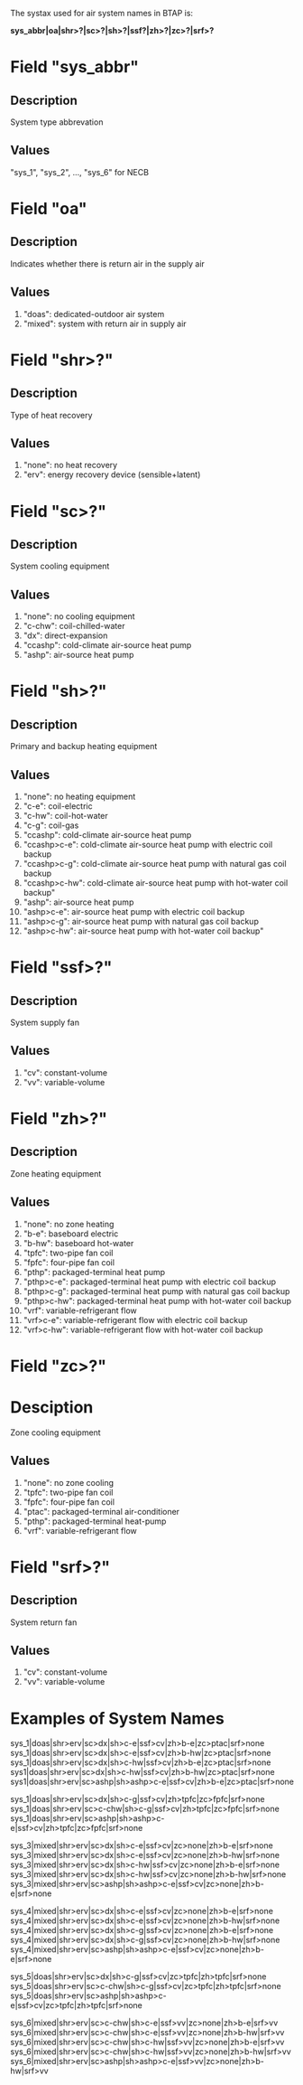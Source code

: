 The systax used for air system names in BTAP is:  

**sys_abbr|oa|shr>?|sc>?|sh>?|ssf?|zh>?|zc>?|srf>?**

# Field "sys_abbr"  

## Description  
System type abbrevation  
## Values  
"sys_1", "sys_2", ..., "sys_6" for NECB

# Field "oa"  
## Description  
Indicates whether there is return air in the supply air  
## Values  
1. "doas": dedicated-outdoor air system
2. "mixed": system with return air in supply air  

# Field "shr>?"  
## Description  
Type of heat recovery  
## Values  
1. "none": no heat recovery  
2. "erv":  energy recovery device (sensible+latent)

# Field "sc>?"  
## Description  
System cooling equipment  
## Values  
1. "none": no cooling equipment  
2. "c-chw":  coil-chilled-water  
3. "dx":     direct-expansion  
4. "ccashp": cold-climate air-source heat pump  
5. "ashp":   air-source heat pump

# Field "sh>?"
## Description  
Primary and backup heating equipment  
## Values  
1.  "none":        no heating equipment  
2.  "c-e":         coil-electric  
3.  "c-hw":        coil-hot-water  
4.  "c-g":         coil-gas  
5.  "ccashp":      cold-climate air-source heat pump
6.  "ccashp>c-e":  cold-climate air-source heat pump with electric coil backup
7.  "ccashp>c-g":  cold-climate air-source heat pump with natural gas coil backup
8.  "ccashp>c-hw": cold-climate air-source heat pump with hot-water coil backup" 
9.  "ashp":        air-source heat pump
10. "ashp>c-e":    air-source heat pump with electric coil backup
11. "ashp>c-g":    air-source heat pump with natural gas coil backup
12. "ashp>c-hw":   air-source heat pump with hot-water coil backup" 

# Field "ssf>?"  
## Description  
System supply fan  
## Values  
1. "cv": constant-volume  
2. "vv": variable-volume  

# Field "zh>?"
## Description  
Zone heating equipment
## Values  
1.  "none":      no zone heating
2.  "b-e":       baseboard electric  
3.  "b-hw":      baseboard hot-water
4.  "tpfc":      two-pipe fan coil  
5.  "fpfc":      four-pipe fan coil  
6.  "pthp":      packaged-terminal heat pump
7.  "pthp>c-e":  packaged-terminal heat pump with electric coil backup
8.  "pthp>c-g":  packaged-terminal heat pump with natural gas coil backup
9.  "pthp>c-hw": packaged-terminal heat pump with hot-water coil backup
10. "vrf":       variable-refrigerant flow 
11. "vrf>c-e":   variable-refrigerant flow with electric coil backup
12. "vrf>c-hw":   variable-refrigerant flow with hot-water coil backup

# Field "zc>?"  
# Desciption  
Zone cooling equipment  
## Values  
1. "none": no zone cooling  
2. "tpfc": two-pipe fan coil  
3. "fpfc": four-pipe fan coil  
4. "ptac": packaged-terminal air-conditioner 
5. "pthp": packaged-terminal heat-pump  
6. "vrf":  variable-refrigerant flow  

# Field "srf>?"  
## Description  
System return fan  
## Values  
1. "cv": constant-volume  
2. "vv": variable-volume  

# Examples of System Names  

sys_1|doas|shr>erv|sc>dx|sh>c-e|ssf>cv|zh>b-e|zc>ptac|srf>none  
sys_1|doas|shr>erv|sc>dx|sh>c-e|ssf>cv|zh>b-hw|zc>ptac|srf>none  
sys_1|doas|shr>erv|sc>dx|sh>c-hw|ssf>cv|zh>b-e|zc>ptac|srf>none  
sys1|doas|shr>erv|sc>dx|sh>c-hw|ssf>cv|zh>b-hw|zc>ptac|srf>none  
sys1|doas|shr>erv|sc>ashp|sh>ashp>c-e|ssf>cv|zh>b-e|zc>ptac|srf>none  

sys_1|doas|shr>erv|sc>dx|sh>c-g|ssf>cv|zh>tpfc|zc>fpfc|srf>none  
sys_1|doas|shr>erv|sc>c-chw|sh>c-g|ssf>cv|zh>tpfc|zc>fpfc|srf>none  
sys_1|doas|shr>erv|sc>ashp|sh>ashp>c-e|ssf>cv|zh>tpfc|zc>fpfc|srf>none  

sys_3|mixed|shr>erv|sc>dx|sh>c-e|ssf>cv|zc>none|zh>b-e|srf>none  
sys_3|mixed|shr>erv|sc>dx|sh>c-e|ssf>cv|zc>none|zh>b-hw|srf>none  
sys_3|mixed|shr>erv|sc>dx|sh>c-hw|ssf>cv|zc>none|zh>b-e|srf>none  
sys_3|mixed|shr>erv|sc>dx|sh>c-hw|ssf>cv|zc>none|zh>b-hw|srf>none  
sys_3|mixed|shr>erv|sc>ashp|sh>ashp>c-e|ssf>cv|zc>none|zh>b-e|srf>none  

sys_4|mixed|shr>erv|sc>dx|sh>c-e|ssf>cv|zc>none|zh>b-e|srf>none  
sys_4|mixed|shr>erv|sc>dx|sh>c-e|ssf>cv|zc>none|zh>b-hw|srf>none  
sys_4|mixed|shr>erv|sc>dx|sh>c-g|ssf>cv|zc>none|zh>b-e|srf>none  
sys_4|mixed|shr>erv|sc>dx|sh>c-g|ssf>cv|zc>none|zh>b-hw|srf>none  
sys_4|mixed|shr>erv|sc>ashp|sh>ashp>c-e|ssf>cv|zc>none|zh>b-e|srf>none  

sys_5|doas|shr>erv|sc>dx|sh>c-g|ssf>cv|zc>tpfc|zh>tpfc|srf>none  
sys_5|doas|shr>erv|sc>c-chw|sh>c-g|ssf>cv|zc>tpfc|zh>tpfc|srf>none  
sys_5|doas|shr>erv|sc>ashp|sh>ashp>c-e|ssf>cv|zc>tpfc|zh>tpfc|srf>none  

sys_6|mixed|shr>erv|sc>c-chw|sh>c-e|ssf>vv|zc>none|zh>b-e|srf>vv  
sys_6|mixed|shr>erv|sc>c-chw|sh>c-e|ssf>vv|zc>none|zh>b-hw|srf>vv  
sys_6|mixed|shr>erv|sc>c-chw|sh>c-hw|ssf>vv|zc>none|zh>b-e|srf>vv  
sys_6|mixed|shr>erv|sc>c-chw|sh>c-hw|ssf>vv|zc>none|zh>b-hw|srf>vv  
sys_6|mixed|shr>erv|sc>ashp|sh>ashp>c-e|ssf>vv|zc>none|zh>b-hw|srf>vv  

